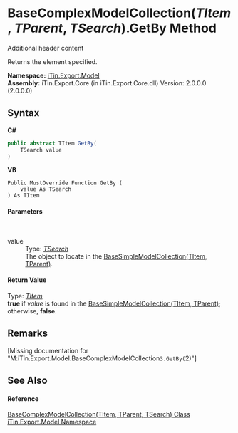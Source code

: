# BaseComplexModelCollection(*TItem*, *TParent*, *TSearch*).GetBy Method 
Additional header content 

Returns the element specified.

**Namespace:**&nbsp;<a href="N_iTin_Export_Model">iTin.Export.Model</a><br />**Assembly:**&nbsp;iTin.Export.Core (in iTin.Export.Core.dll) Version: 2.0.0.0 (2.0.0.0)

## Syntax

**C#**<br />
``` C#
public abstract TItem GetBy(
	TSearch value
)
```

**VB**<br />
``` VB
Public MustOverride Function GetBy ( 
	value As TSearch
) As TItem
```


#### Parameters
&nbsp;<dl><dt>value</dt><dd>Type: <a href="T_iTin_Export_Model_BaseComplexModelCollection_3">*TSearch*</a><br />The object to locate in the <a href="T_iTin_Export_Model_BaseSimpleModelCollection_2">BaseSimpleModelCollection(TItem, TParent)</a>.</dd></dl>

#### Return Value
Type: <a href="T_iTin_Export_Model_BaseComplexModelCollection_3">*TItem*</a><br /><strong>true</strong> if *value* is found in the <a href="T_iTin_Export_Model_BaseSimpleModelCollection_2">BaseSimpleModelCollection(TItem, TParent)</a>; otherwise, <strong>false</strong>.

## Remarks
\[Missing <remarks> documentation for "M:iTin.Export.Model.BaseComplexModelCollection`3.GetBy(`2)"\]

## See Also


#### Reference
<a href="T_iTin_Export_Model_BaseComplexModelCollection_3">BaseComplexModelCollection(TItem, TParent, TSearch) Class</a><br /><a href="N_iTin_Export_Model">iTin.Export.Model Namespace</a><br />